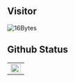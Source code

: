 ## Visitor
<img src="https://count.getloli.com/get/@46986243553?theme=moebooru&render=pixelated" alt="16Bytes" />

## Github Status
<table>
    <tr>
        <td>
           <img src="https://github-readme-stats.vercel.app/api?username=46986243553&show_icons=true&count_private=true&hide_border=true&theme=omni" align="left" style="width: 100%" />
        </td>
    </tr>
</table>